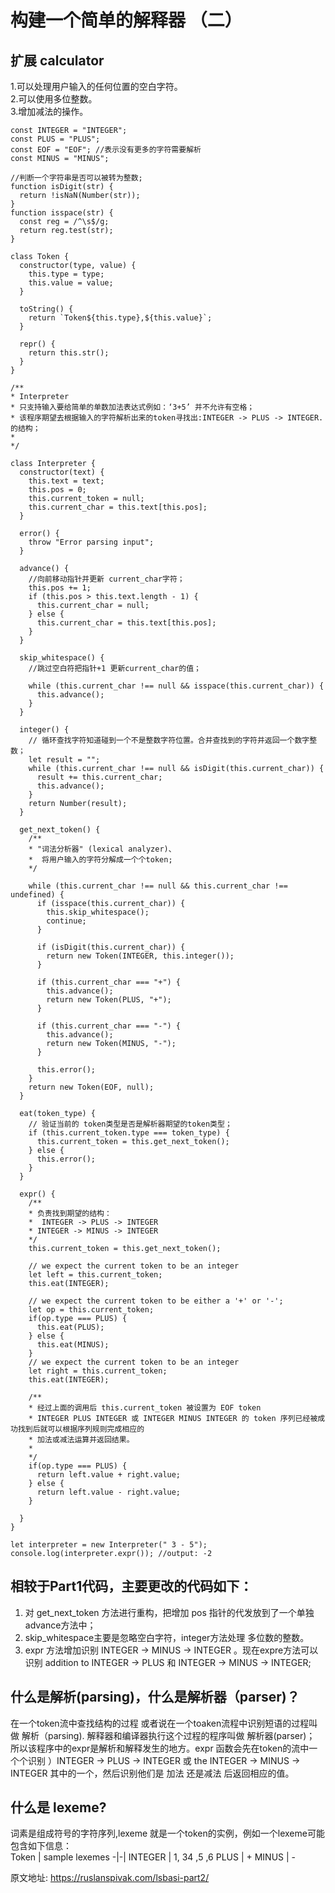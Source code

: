 # 构建一个简单的解释器 （二）

## 扩展 calculator
1.可以处理用户输入的任何位置的空白字符。  
2.可以使用多位整数。  
3.增加减法的操作。  

    const INTEGER = "INTEGER";
    const PLUS = "PLUS";
    const EOF = "EOF"; //表示没有更多的字符需要解析
    const MINUS = "MINUS";

    //判断一个字符串是否可以被转为整数;
    function isDigit(str) {
      return !isNaN(Number(str));
    }
    function isspace(str) {
      const reg = /^\s$/g;
      return reg.test(str);
    }

    class Token {
      constructor(type, value) {
        this.type = type;
        this.value = value;
      }

      toString() {
        return `Token${this.type},${this.value}`;
      }

      repr() {
        return this.str();
      }
    }

    /**
    * Interpreter
    * 只支持输入要给简单的单数加法表达式例如：‘3+5’ 并不允许有空格；
    * 该程序期望去根据输入的字符解析出来的token寻找出:INTEGER -> PLUS -> INTEGER.的结构；
    *
    */

    class Interpreter {
      constructor(text) {
        this.text = text;
        this.pos = 0;
        this.current_token = null;
        this.current_char = this.text[this.pos];
      }

      error() {
        throw "Error parsing input";
      }

      advance() {
        //向前移动指针并更新 current_char字符；
        this.pos += 1;
        if (this.pos > this.text.length - 1) {
          this.current_char = null;
        } else {
          this.current_char = this.text[this.pos];
        }
      }

      skip_whitespace() {
        //跳过空白符把指针+1 更新current_char的值；

        while (this.current_char !== null && isspace(this.current_char)) {
          this.advance();
        }
      }

      integer() {
        // 循环查找字符知道碰到一个不是整数字符位置。合并查找到的字符并返回一个数字整数；
        let result = "";
        while (this.current_char !== null && isDigit(this.current_char)) {
          result += this.current_char;
          this.advance();
        }
        return Number(result);
      }

      get_next_token() {
        /**
        * "词法分析器" (lexical analyzer)、
        *  将用户输入的字符分解成一个个token;
        */

        while (this.current_char !== null && this.current_char !== undefined) {
          if (isspace(this.current_char)) {
            this.skip_whitespace();
            continue;
          }

          if (isDigit(this.current_char)) {
            return new Token(INTEGER, this.integer());
          }

          if (this.current_char === "+") {
            this.advance();
            return new Token(PLUS, "+");
          }

          if (this.current_char === "-") {
            this.advance();
            return new Token(MINUS, "-");
          }

          this.error();
        }
        return new Token(EOF, null);
      }

      eat(token_type) {
        // 验证当前的 token类型是否是解析器期望的token类型；
        if (this.current_token.type === token_type) {
          this.current_token = this.get_next_token();
        } else {
          this.error();
        }
      }

      expr() {
        /**
        * 负责找到期望的结构：
        *  INTEGER -> PLUS -> INTEGER
        * INTEGER -> MINUS -> INTEGER
        */
        this.current_token = this.get_next_token();

        // we expect the current token to be an integer
        let left = this.current_token;
        this.eat(INTEGER);

        // we expect the current token to be either a '+' or '-';
        let op = this.current_token;
        if(op.type === PLUS) {
          this.eat(PLUS);
        } else {
          this.eat(MINUS);
        }
        // we expect the current token to be an integer
        let right = this.current_token;
        this.eat(INTEGER);

        /**
        * 经过上面的调用后 this.current_token 被设置为 EOF token
        * INTEGER PLUS INTEGER 或 INTEGER MINUS INTEGER 的 token 序列已经被成功找到后就可以根据序列规则完成相应的
        * 加法或减法运算并返回结果。
        *
        */
        if(op.type === PLUS) {
          return left.value + right.value;
        } else {
          return left.value - right.value;
        }
        
      }
    }

    let interpreter = new Interpreter(" 3 - 5");
    console.log(interpreter.expr()); //output: -2

## 相较于Part1代码，主要更改的代码如下：
1. 对 get_next_token 方法进行重构，把增加 pos 指针的代发放到了一个单独 advance方法中；   
2. skip_whitespace主要是忽略空白字符，integer方法处理 多位数的整数。
3. expr 方法增加识别  INTEGER -> MINUS -> INTEGER 。现在expre方法可以识别 addition to INTEGER -> PLUS 和 INTEGER -> MINUS -> INTEGER;


## 什么是解析(parsing)，什么是解析器（parser)？
在一个token流中查找结构的过程 或者说在一个toaken流程中识别短语的过程叫做 解析（parsing). 解释器和编译器执行这个过程的程序叫做 解析器(parser)；   
所以该程序中的expr是解析和解释发生的地方。expr 函数会先在token的流中一个个识别 ）INTEGER -> PLUS -> INTEGER 或 the INTEGER -> MINUS -> INTEGER 其中的一个，然后识别他们是 加法 还是减法 后返回相应的值。
## 什么是 lexeme?
词素是组成符号的字符序列,lexeme 就是一个token的实例，例如一个lexeme可能包含如下信息：  
Token | sample lexemes
-|-|
INTEGER | 1, 34 ,5 ,6 
PLUS | +
MINUS | -


原文地址: https://ruslanspivak.com/lsbasi-part2/
